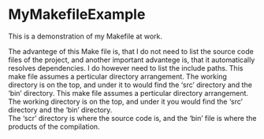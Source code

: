 # MyMakefileExample
This is a demonstration of my Makefile at work.

The advantege of this Make file is, that I do not need to list the source code files of the project, and another important advantege is, that it automatically resolves dependencies. I do however need to list the include paths.
This make file assumes a perticular directory arrangement. The working directory is on the top, and under it to would find the ‘src’ directory and the ‘bin’ directory. 
This make file assumes a perticular directory arrangement. The working directory is on the top, and under it you would find the ‘src’ directory and the ‘bin’ directory.  
The ‘scr’ directory is where the source code is, and the ‘bin’ file is where the products of the compilation.
